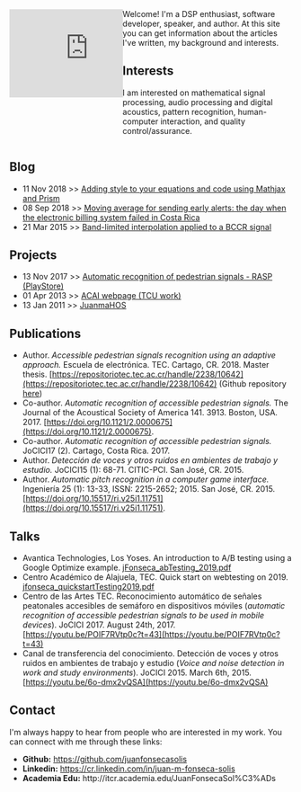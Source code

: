 <!-- Global site tag (gtag.js) - Google Analytics -->
<script async src="https://www.googletagmanager.com/gtag/js?id=UA-144706135-1"></script>
<script>
  window.dataLayer = window.dataLayer || [];
  function gtag(){dataLayer.push(arguments);}
  gtag('js', new Date());

  gtag('config', 'UA-144706135-1');
</script>

<!--Experiment-->
<script type="text/javascript" src="//ajax.googleapis.com/ajax/libs/jquery/2.1.4/jquery.min.js"></script>
<script type="text/javascript" src="//ajax.googleapis.com/ajax/libs/jqueryui/1.10.4/jquery-ui.min.js"></script>
<link rel="stylesheet" type="text/css" href="dist/overhang.min.css" />
<script type="text/javascript" src="dist/overhang.min.js"></script>

<!-- Anti-flicker snippet (recommended)  -->
<style>.async-hide { opacity: 0 !important} </style>
<script>(function(a,s,y,n,c,h,i,d,e){s.className+=' '+y;h.start=1*new Date;
h.end=i=function(){s.className=s.className.replace(RegExp(' ?'+y),'')};
(a[n]=a[n]||[]).hide=h;setTimeout(function(){i();h.end=null},c);h.timeout=c;
})(window,document.documentElement,'async-hide','dataLayer',4000,
{'GTM-T3QBCMS':true});</script>
<!-- Modified Analytics tracking code with Optimize plugin -->
<script>
    (function(i,s,o,g,r,a,m){i['GoogleAnalyticsObject']=r;i[r]=i[r]||function(){
    (i[r].q=i[r].q||[]).push(arguments)},i[r].l=1*new Date();a=s.createElement(o),
    m=s.getElementsByTagName(o)[0];a.async=1;a.src=g;m.parentNode.insertBefore(a,m)
    })(window,document,'script','https://www.google-analytics.com/analytics.js','ga');

    ga('create', 'UA-144706135-1', 'auto');
    ga('require', 'GTM-T3QBCMS');
    ga('send', 'pageview');
    
</script>

<div class="row" style='content: "";display: table;clear: both;width=100%'>
<div class="column" style='float: left;width: 40%;'>
<!--img src='blog/img/yop.jpeg'-->
<iframe width="280" height="157" src="https://www.youtube.com/embed/L7m8BFLCArM" frameborder="0" allow="accelerometer; autoplay; encrypted-media; gyroscope; picture-in-picture" allowfullscreen></iframe>
</div>
<div class="column" style='float: left;width: 60%;'>
Welcome! I'm a DSP enthusiast, software developer, speaker, and author. At this site you can get information about the articles I've written, my background and interests. 
  
## Interests
  
I am interested on mathematical signal processing, audio processing and digital acoustics, pattern recognition, human-computer interaction, and quality control/assurance.

</div>
</div>

## Blog
* 11 Nov 2018 >> [Adding style to your equations and code using Mathjax and Prism](blog/JFonseca.styling.html)
* 08 Sep 2018 >> [Moving average for sending early alerts: the day when the electronic billing system failed in Costa Rica](blog/JFonseca.suavizadoTraficoServidorWeb.html)
* 21 Mar 2015 >> [Band-limited interpolation applied to a BCCR signal](blog/JFonseca.interpolacionBL.html)

## Projects
* 13 Nov 2017 >> [Automatic recognition of pedestrian signals - RASP (PlayStore)](https://play.google.com/store/apps/details?id=ucr.citic.rasp&hl=en_US)
* 01 Apr 2013 >> [ACAI webpage (TCU work)](http://www.acai.cr/)
* 13 Jan 2011 >> [JuanmaHOS](https://juanfonsecasolis.github.io/juanmahos/)

## Publications
* Author. *Accessible pedestrian signals recognition using an adaptive approach.* Escuela de electrónica. TEC. Cartago, CR. 2018. Master thesis. [https://repositoriotec.tec.ac.cr/handle/2238/10642](https://repositoriotec.tec.ac.cr/handle/2238/10642) (Github repository [here](https://github.com/juanfonsecasolis/ARAPSUAA))
* Co-author. *Automatic recognition of accessible pedestrian signals.* The Journal of the Acoustical Society of America 141. 3913. Boston, USA. 2017. [https://doi.org/10.1121/2.0000675](https://doi.org/10.1121/2.0000675).
* Co-author. *Automatic recognition of accessible pedestrian signals.* JoCICI17 (2). Cartago, Costa Rica. 2017.
* Author. *Detección de voces y otros ruidos en ambientes de trabajo y estudio.* JoCICI15 (1): 68-71. CITIC-PCI. San José, CR. 2015.
* Author. *Automatic pitch recognition in a computer game interface.* Ingeniería 25 (1): 13-33, ISSN: 2215-2652; 2015. San José, CR. 2015. [https://doi.org/10.15517/ri.v25i1.11751](https://doi.org/10.15517/ri.v25i1.11751).

## Talks
* Avantica Technologies, Los Yoses. An introduction to A/B testing using a Google Optimize example. [jFonseca_abTesting_2019.pdf](https://juanfonsecasolis.github.io/slides/jFonseca_abTesting_2019.pdf)
* Centro Académico de Alajuela, TEC. Quick start on webtesting on 2019. [jfonseca_quickstartTesting2019.pdf](slides/jfonseca_quickstartTesting2019.pdf) 
* Centro de las Artes TEC. Reconocimiento automático de señales peatonales accesibles de semáforo en dispositivos móviles (_automatic recognition of accessible pedestrian signals to be used in mobile devices_). JoCICI 2017. August 24th, 2017. [https://youtu.be/POIF7RVtp0c?t=43](https://youtu.be/POIF7RVtp0c?t=43)
* Canal de transferencia del conocimiento. Detección de voces y otros ruidos en ambientes de trabajo y estudio (_Voice and noise detection in work and study environments_). JoCICI 2015. March 6th, 2015. [https://youtu.be/6o-dmx2vQSA](https://youtu.be/6o-dmx2vQSA)

## Contact

I'm always happy to hear from people who are interested in my work. You can connect with me through these links:
<ul>
<li><b>Github:</b> <a href='https://github.com/juanfonsecasolis'>https://github.com/juanfonsecasolis</a></li>
<li><b>Linkedin:</b> <a href='https://cr.linkedin.com/in/juan-m-fonseca-solis'>https://cr.linkedin.com/in/juan-m-fonseca-solis</a></li>
<li><b>Academia Edu:</b> http://itcr.academia.edu/JuanFonsecaSol%C3%ADs</li>
</ul>

